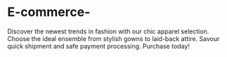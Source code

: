# E-commerce-
Discover the newest trends in fashion with our chic apparel selection. Choose the ideal ensemble from stylish gowns to laid-back attire. Savour quick shipment and safe payment processing. Purchase today!
